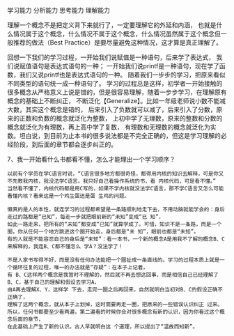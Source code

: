 学习能力
分析能力
思考能力
理解能力


理解一个概念不是把定义背下来就行了，一定要理解它的外延和内涵，
也就是什么情况属于这个概念，什么情况不属于这个概念，什么情况虽然属于这个概念但一般推荐的做法（Best Practice）是要尽量避免这种情况，这才算是真正理解了。

回想一下我们的学习过程，一开始我们说赋值是一种语句，后来学了表达式，
我们说赋值语句是表达式语句的一种；
一开始我们说printf是一种语句，现在学了函数，我们又说printf也是表达式语句的一种。
随着我们一步步的学习，把原来看似不同类型的语句统一成一种语句了。
学习的过程总是这样，初学者一开始接触的很多概念从严格意义上说是错的，但是很容易理解，随着一步步学习，在理解原有概念的基础上不断纠正，
不断泛化【Generalize】。比如一年级老师说小数不能减大数，其实这个概念是错的，
后来引入了负数就可以减了，后来引入了分数，原来的正数和负数的概念就泛化为整数，
上初中学了无理数，原来的整数和分数的概念就泛化为有理数，再上高中学了复数，
有理数和无理数的概念就泛化为实数。坦白说，到目前为止本书的很多说法都是不完全正确的，但这是学习理解的必经阶段，到后面的章节都会逐步纠正的。


7、我一开始看什么书都看不懂，怎么才能理出一个学习顺序？

    以前有个学员在学C语言时说，“C语言很多地方都很奇怪，都得用内核的知识去解释，可是你又不先教我内核，我没法学C语言。我只好自己看操作系统的书，看 内核代码，可是看不懂。”
    当然看不懂了，内核代码都是用C写的，如果不学内核就没法学C语言，那不学C语言又怎么可能看懂内核？看来这是一个鸡生蛋还是蛋 生鸡的问题。

    懒真的是人的本性，就连学习的过程都希望是一条路顺利地走下去，不用动脑就能学会的：身后走过的路都是“已知”，每走一步就把眼前新的“未知”变成“已 知”，
    如此一路走来，把所有的“未知”都变成“已知”就算学成了。可惜，知识不是一条路，而是一个圈，你从任何一个地方跳进这个圈开始走，身后都是“未 知”，眼前也都是“未知”。
    有的人就是不能容忍自己的身后是“未知”：看一本书，一个新的概念A是用我不了解的概念B、C来解释的，我连B、C都不懂怎么 学A？没法学了！

    不是人家书写得不好，而是没有任何办法能把一个圈扯成一条直线的。学习的过程本质上就是一个循环往复的过程，唯一的办法就是“存疑”：在本子上记着，
    有 B、C这样两个概念是我暂时不理解的，然后就不再去想这回事，而是相信自己已经理解了B、C，基于自己的理解和假设去学习A，
    由A再去理解X、Y，这样学 下去，走完一圈之后再回来，自然就明白当初对B、C的假设正确不正确了，
    理解了这两个概念，就从本子上划掉，这时需要再走一圈，把原来的一些错误认识纠正 过来。
    所以，任何书都要至少看两遍，第二遍看的时候你会对很多概念有新的认识，因为你看过这个概念后面的章节，
    在此基础上产生了新的认识。古人早就明白这 个道理，所以提出了“温故而知新”。